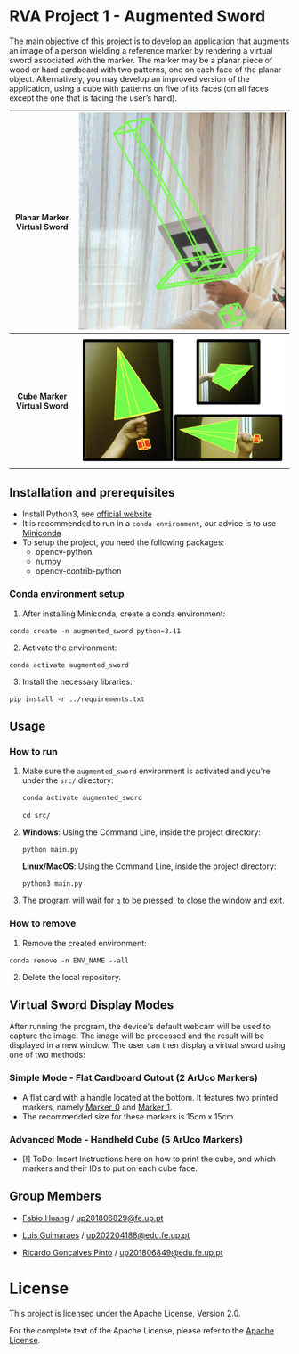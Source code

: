 # RVA Project 1 - Augmented Sword

The main objective of this project is to develop an application that augments an image of a person wielding a reference marker by rendering a virtual sword associated with the marker. The marker may be a planar piece of wood or hard cardboard with two patterns, one on each face of the planar object. Alternatively, you may develop an improved version of the application, using a cube with patterns on five of its faces (on all faces except the one that is facing the user’s hand).



<table>
   <tr>
    <th>Planar Marker Virtual Sword</th>
    <th><img src="https://github.com/FabioMiguel2000/Augmented-Sword/blob/main/img/PlanarMarker.png" alt="Planar Marker"></th>
  </tr>
  <tr>
    <th>Cube Marker Virtual Sword</th>
    <th><img src="https://github.com/FabioMiguel2000/Augmented-Sword/blob/main/img/CubeMarker.png" alt="Planar Marker" ></th>
  </tr>
</table>

## Installation and prerequisites

- Install Python3, see [official website](https://www.python.org/downloads/)
- It is recommended to run in a `conda environment`, our advice is to use [Miniconda](https://docs.conda.io/en/latest/miniconda.html)
- To setup the project, you need the following packages:
    - opencv-python
    - numpy
    - opencv-contrib-python

### Conda environment setup
1. After installing Miniconda, create a conda environment:
```shell
conda create -n augmented_sword python=3.11
```
2. Activate the environment:
```shell
conda activate augmented_sword
```
3. Install the necessary libraries: 
```shell
pip install -r ../requirements.txt
```

## Usage

### How to run
1. Make sure the `augmented_sword` environment is activated and you're under the `src/` directory:
    ```shell
    conda activate augmented_sword

    cd src/
    ```
2.
    **Windows**: Using the Command Line, inside the project directory:
    ```shell
    python main.py
    ```

    **Linux/MacOS**: Using the Command Line, inside the project directory:

    ```shell
    python3 main.py 
    ```
3. The program will wait for `q` to be pressed, to close the window and exit.

### How to remove
1. Remove the created environment:
```shell
conda remove -n ENV_NAME --all
```
2. Delete the local repository.

## Virtual Sword Display Modes
After running the program, the device's default webcam will be used to capture the image. The image will be processed and the result will be displayed in a new window.
The user can then display a virtual sword using one of two methods:

### Simple Mode - Flat Cardboard Cutout (2 ArUco Markers)
- A flat card with a handle located at the bottom. It features two printed markers, namely [Marker_0](https://github.com/FabioMiguel2000/Augmented-Sword/blob/main/img/samples/marker_0.png) and [Marker_1](https://github.com/FabioMiguel2000/Augmented-Sword/blob/main/img/samples/marker_0.png). 
- The recommended size for these markers is 15cm x 15cm.

### Advanced Mode - Handheld Cube (5 ArUco Markers)
- [!] ToDo: Insert Instructions here on how to print the cube, and which markers and their IDs to put on each cube face.


## Group Members

- [Fabio Huang](https://github.com/FabioMiguel2000) / up201806829@fe.up.pt

- [Luis Guimaraes](https://github.com/luismrguimaraes) / up202204188@edu.fe.up.pt

- [Ricardo Gonçalves Pinto](https://github.com/ricas00) / up201806849@edu.fe.up.pt

# License
This project is licensed under the Apache License, Version 2.0.

For the complete text of the Apache License, please refer to the [Apache License](https://github.com/FabioMiguel2000/Augmented-Sword/blob/main/LICENSE).

